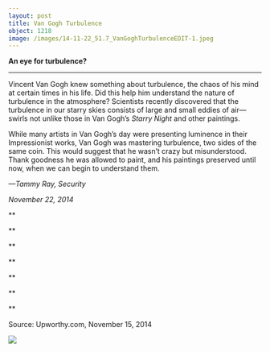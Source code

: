 ```yaml
---
layout: post
title: Van Gogh Turbulence
object: 1218
image: /images/14-11-22_51.7_VanGoghTurbulenceEDIT-1.jpeg
---
```

**An eye for turbulence?**

****

Vincent Van Gogh knew something about turbulence, the chaos of his mind at certain times in his life. Did this help him understand the nature of turbulence in the atmosphere? Scientists recently discovered that the turbulence in our starry skies consists of large and small eddies of air—swirls not unlike those in Van Gogh’s *Starry Night* and other paintings.

While many artists in Van Gogh’s day were presenting luminence in their Impressionist works, Van Gogh was mastering turbulence, two sides of the same coin. This would suggest that he wasn’t crazy but misunderstood. Thank goodness he was allowed to paint, and his paintings preserved until now, when we can begin to understand them. 

*—Tammy Ray, Security*

*November 22, 2014*

**

**

**

**

**

**

**

Source: Upworthy.com, November 15, 2014

![]({{siteurl.base}}/images/14-11-22_51.7_VanGoghTurbulenceEDIT-1.jpeg)
